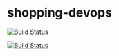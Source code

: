 # shopping-devops

[![Build Status](https://dev.azure.com/bruceli123/shopping/_apis/build/status/shoppingclient-pipeline?branchName=master)](https://dev.azure.com/bruceli123/shopping/_build/latest?definitionId=4&branchName=master)

[![Build Status](https://dev.azure.com/bruceli123/shopping/_apis/build/status/shoppingapi-pipeline?branchName=master)](https://dev.azure.com/bruceli123/shopping/_build/latest?definitionId=3&branchName=master)
